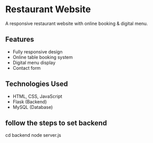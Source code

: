 # Restaurant Website
A responsive restaurant website with online booking & digital menu.

## Features
- Fully responsive design
- Online table booking system
- Digital menu display
- Contact form

## Technologies Used

- HTML, CSS, JavaScript
- Flask (Backend)
- MySQL (Database)


## follow the steps to set backend
cd backend
node server.js
